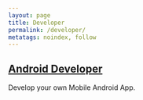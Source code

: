 ```yaml
---
layout: page
title: Developer
permalink: /developer/
metatags: noindex, follow
---
```

<div class="square">
    <h2><a href="/developer/android/">Android Developer</a></h2>
	<p> Develop your own Mobile Android App.</p>
</div>
